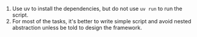 1. Use uv to install the dependencies, but do not use `uv run` to run the script.
2. For most of the tasks, it's better to write simple script and avoid nested abstraction unless be told to design the framework.